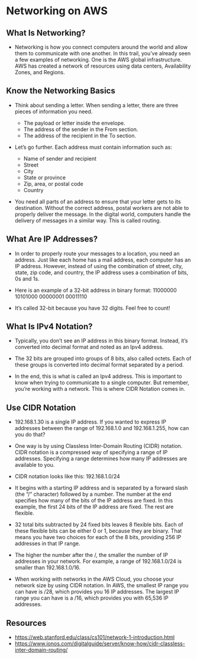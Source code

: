 # Networking on AWS

## What Is Networking?

- Networking is how you connect computers around the world and allow them to communicate with one another. In this trail, you’ve already seen a few examples of networking. One is the AWS global infrastructure. AWS has created a network of resources using data centers, Availability Zones, and Regions. 

## Know the Networking Basics

- Think about sending a letter. When sending a letter, there are three pieces of information you need. 
    - The  payload or letter inside the envelope.
    - The  address of the sender in the From section.
    - The  address of the recipient in the To section.

- Let’s go further. Each address must contain information such as:
    - Name  of sender and recipient
    - Street
    - City
    - State  or province
    - Zip,  area, or postal code
    - Country

- You need all parts of an address to ensure that your letter gets to its destination. Without the correct address, postal workers are not able to properly deliver the message. In the digital world, computers handle the delivery of messages in a similar way. This is called routing. 

## What Are IP Addresses?

- In order to properly route your messages to a location, you need an address. Just like each home has a mail address, each computer has an IP address. However, instead of using the combination of street, city, state, zip code, and country, the IP address uses a combination of bits, 0s and 1s. 

- Here is an example of a 32-bit address in binary format: 11000000 10101000 00000001 00011110

- It’s called 32-bit because you have 32 digits. Feel free to count! 

## What Is IPv4 Notation?

- Typically, you don’t see an IP address in this binary format. Instead, it’s converted into decimal format and noted as an Ipv4 address. 

- The 32 bits are grouped into groups of 8 bits, also called octets. Each of these groups is converted into decimal format separated by a period.

- In the end, this is what is called an Ipv4 address. This is important to know when trying to communicate to a single computer. But remember, you’re working with a network. This is where CIDR Notation comes in.

## Use CIDR Notation

- 192.168.1.30 is a single IP address. If you wanted to express IP addresses between the range of 192.168.1.0 and 192.168.1.255, how can you do that?

- One way is by using Classless Inter-Domain Routing (CIDR) notation. CIDR notation is a compressed way of specifying a range of IP addresses. Specifying a range determines how many IP addresses are available to you. 

- CIDR notation looks like this: 192.168.1.0/24

- It begins with a starting IP address and is separated by a forward slash (the “/” character) followed by a number. The number at the end specifies how many of the bits of the IP address are fixed. In this example, the first 24 bits of the IP address are fixed. The rest are flexible.

- 32 total bits subtracted by 24 fixed bits leaves 8 flexible bits. Each of these flexible bits can be either 0 or 1, because they are binary. That means you have two choices for each of the 8 bits, providing 256 IP addresses in that IP range. 

- The higher the number after the /, the smaller the number of IP addresses in your network. For example, a range of 192.168.1.0/24 is smaller than 192.168.1.0/16. 

- When working with networks in the AWS Cloud, you choose your network size by using CIDR notation. In AWS, the smallest IP range you can have is /28, which provides you 16 IP addresses. The largest IP range you can have is a /16, which provides you with 65,536 IP addresses.

## Resources

- https://web.stanford.edu/class/cs101/network-1-introduction.html
- https://www.ionos.com/digitalguide/server/know-how/cidr-classless-inter-domain-routing/